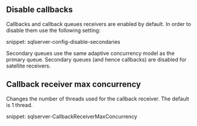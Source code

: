 ## Disable callbacks

Callbacks and callback queues receivers are enabled by default. In order to disable them use the following setting:

snippet: sqlserver-config-disable-secondaries

Secondary queues use the same adaptive concurrency model as the primary queue. Secondary queues (and hence callbacks) are disabled for satellite receivers.


## Callback receiver max concurrency

Changes the number of threads used for the callback receiver. The default is 1 thread.

snippet: sqlserver-CallbackReceiverMaxConcurrency